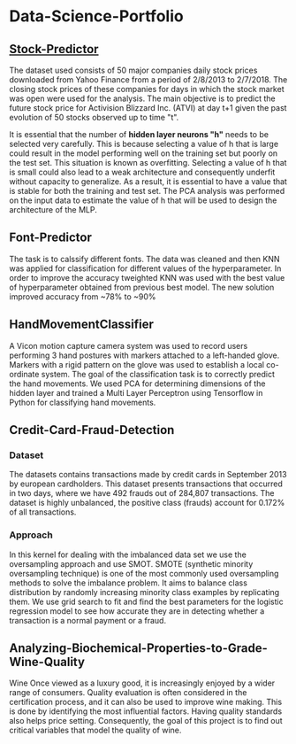 # Data-Science-Portfolio

## [Stock-Predictor](https://github.com/MohammadYawar/Stock-Predictor/blob/main/Stock%20Predictor.pdf)

The dataset used consists of 50 major companies daily stock prices downloaded from Yahoo Finance from a period of 2/8/2013 to 2/7/2018.
The closing stock prices of these companies for days in which the stock market was open were used for the analysis.
The main objective is to predict the future stock price for Activision Blizzard Inc. (ATVI) at day t+1 given the 
past evolution of 50 stocks observed up to time "t".

It is essential that the number of  **hidden layer neurons "h"**  needs to be selected very carefully. This is because selecting a 
value of h that is large could result in the model performing well on the training set but poorly on the test set. This situation is known as overfitting. 
Selecting a value of h that is small could also lead to a weak architecture and consequently underfit without capacity to generalize. As a result, it is essential 
to have a value that is stable for both the training and test set. The PCA analysis was performed on the input data to estimate the value of h that will be
used to design the architecture of the MLP.  

## Font-Predictor
The task is to calssify different fonts. The data was cleaned and then KNN was applied for classification  for different values of the hyperparameter. 
In order to improve the accuracy tweighted KNN was used with the best value of hyperparameter obtained from previous best model. The new solution improved accuracy from ~78% to ~90%  

## HandMovementClassifier
A Vicon motion capture camera system was used to record users performing 3 hand postures with markers attached to a left-handed glove. 
Markers with a rigid pattern on the glove was used to establish a local co-ordinate system. 
The goal of the classification task is to correctly predict the hand movements.
We used PCA for determining dimensions of the hidden layer and  trained a Multi Layer Perceptron using Tensorflow in Python 
for classifying hand movements.   

## Credit-Card-Fraud-Detection

### Dataset

The datasets contains transactions made by credit cards in September 2013 by european cardholders. 
This dataset presents transactions that occurred in two days, where we have 492 frauds out of 284,807 transactions. 
The dataset is highly unbalanced, the positive class (frauds) account for 0.172% of all transactions.  

### Approach
In this kernel for dealing with the imbalanced data set we use the oversampling approach and use SMOT.
SMOTE (synthetic minority oversampling technique) is one of the most commonly used oversampling methods to solve the imbalance problem. It aims to balance class distribution by randomly increasing minority class examples by replicating them. 
We use grid search to fit and find the best parameters for the logistic regression model to see how accurate they are in detecting whether a transaction is a normal payment or a fraud. 


## Analyzing-Biochemical-Properties-to-Grade-Wine-Quality

Wine  Once viewed as a luxury good, it is increasingly enjoyed by a wider range of consumers. Quality evaluation is often considered in the certification process, and it can also be used to improve wine making. This is done by identifying the most influential factors. Having quality standards also helps price setting. Consequently, the goal of this project is to find out critical variables that model the quality of wine.





